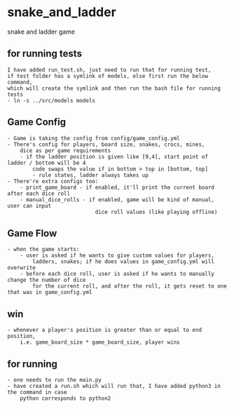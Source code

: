 # snake_and_ladder
snake and ladder game

## for running tests
    I have added run_test.sh, just need to run that for running test,
    if test folder has a symlink of models, else first run the below command,
    which will create the symlink and then run the bash file for running tests
    - ln -s ../src/models models

## Game Config
    - Game is taking the config from config/game_config.yml
    - There's config for players, board size, snakes, crocs, mines,
        dice as per game requirements
        - if the ladder position is given like [9,4], start point of ladder / bottom will be 4
            code swaps the value if in bottom > top in [bottom, top]  
            - rule states, ladder always takes up
    - There're extra configs too:
        - print_game_board - if enabled, it'll print the current board after each dice roll
        - manual_dice_rolls - if enabled, game will be kind of manual, user can input 
                                dice roll values (like playing offline)
                    

## Game Flow
    - when the game starts:
        - user is asked if he wants to give custom values for players,
            ladders, snakes; if he does values in game_config.yml will overwrite
        - before each dice roll, user is asked if he wants to manually change the number of dice
            for the current roll, and after the roll, it gets reset to one that was in game_config.yml
        

## win
    - whenever a player's position is greater than or equal to end position,
        i.e. game_board_size * game_board_size, player wins

## for running
    - one needs to run the main.py
    - have created a run.sh which will run that, I have added python3 in the command in case
        python corresponds to python2